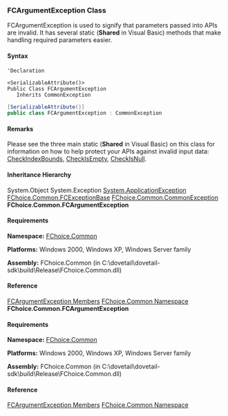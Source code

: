 ### FCArgumentException Class

FCArgumentException is used to signify that parameters passed into APIs are invalid. It has several static (**Shared** in Visual Basic) methods that make handling required parameters easier.

#### Syntax

```vbnet
'Declaration

<SerializableAttribute()>
Public Class FCArgumentException
   Inherits CommonException
```

```csharp
[SerializableAttribute()]
public class FCArgumentException : CommonException
```

#### Remarks

Please see the three main static (**Shared** in Visual Basic) on this class for information on how to help protect your APIs against invalid input data: [CheckIndexBounds](FChoice.Common~FChoice.Common.FCArgumentException~CheckIndexBounds.md), [CheckIsEmpty](FChoice.Common~FChoice.Common.FCArgumentException~CheckIsEmpty.md), [CheckIsNull](FChoice.Common~FChoice.Common.FCArgumentException~CheckIsNull.md).

#### Inheritance Hierarchy

System.Object
System.Exception
[System.ApplicationException](#)
[FChoice.Common.FCExceptionBase](FChoice.Common~FChoice.Common.FCExceptionBase.md)
[FChoice.Common.CommonException](FChoice.Common~FChoice.Common.CommonException.md)
**FChoice.Common.FCArgumentException**

#### Requirements

**Namespace:** [FChoice.Common](FChoice.Common~FChoice.Common_namespace.md)

**Platforms:** Windows 2000, Windows XP, Windows Server family

**Assembly:** FChoice.Common (in C:\\dovetail\\dovetail-sdk\\build\\Release\\FChoice.Common.dll)

#### Reference

[FCArgumentException Members](FChoice.Common~FChoice.Common.FCArgumentException_members.md)
[FChoice.Common Namespace](FChoice.Common~FChoice.Common_namespace.md)
**FChoice.Common.FCArgumentException**

#### Requirements

**Namespace:** [FChoice.Common](FChoice.Common~FChoice.Common_namespace.md)

**Platforms:** Windows 2000, Windows XP, Windows Server family

**Assembly:** FChoice.Common (in C:\\dovetail\\dovetail-sdk\\build\\Release\\FChoice.Common.dll)

#### Reference

[FCArgumentException Members](FChoice.Common~FChoice.Common.FCArgumentException_members.md)
[FChoice.Common Namespace](FChoice.Common~FChoice.Common_namespace.md)
